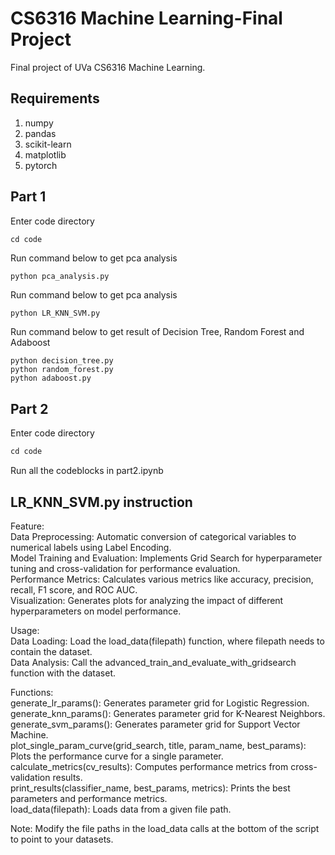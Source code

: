 # CS6316 Machine Learning-Final Project

Final project of UVa CS6316 Machine Learning.

## Requirements
1. numpy
2. pandas
3. scikit-learn
4. matplotlib
5. pytorch
## Part 1
Enter code directory
```python
cd code
``````
Run command below to get pca analysis
```
python pca_analysis.py
```
Run command below to get pca analysis
```
python LR_KNN_SVM.py
```

Run command below to get result of Decision Tree, Random Forest and Adaboost
```
python decision_tree.py
python random_forest.py
python adaboost.py
```

## Part 2
Enter code directory
```python
cd code
``````
Run all the codeblocks in part2.ipynb

## LR_KNN_SVM.py instruction
Feature:  
Data Preprocessing: Automatic conversion of categorical variables to numerical labels using Label Encoding.  
Model Training and Evaluation: Implements Grid Search for hyperparameter tuning and cross-validation for performance evaluation.  
Performance Metrics: Calculates various metrics like accuracy, precision, recall, F1 score, and ROC AUC.  
Visualization: Generates plots for analyzing the impact of different hyperparameters on model performance.  

Usage:  
Data Loading: Load the load_data(filepath) function, where filepath needs to contain the dataset.  
Data Analysis: Call the advanced_train_and_evaluate_with_gridsearch function with the dataset.  

Functions:  
generate_lr_params(): Generates parameter grid for Logistic Regression.  
generate_knn_params(): Generates parameter grid for K-Nearest Neighbors.  
generate_svm_params(): Generates parameter grid for Support Vector Machine.  
plot_single_param_curve(grid_search, title, param_name, best_params): Plots the performance curve for a single parameter.  
calculate_metrics(cv_results): Computes performance metrics from cross-validation results.  
print_results(classifier_name, best_params, metrics): Prints the best parameters and performance metrics.  
load_data(filepath): Loads data from a given file path.  

Note: 
Modify the file paths in the load_data calls at the bottom of the script to point to your datasets.

